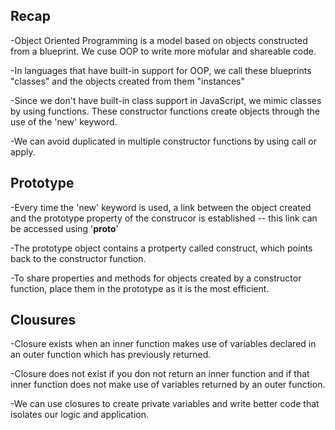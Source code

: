 Recap
-------------
-Object Oriented Programming is a model based on objects constructed from a blueprint. We cuse OOP to write more mofular and shareable code.

-In languages that have built-in support for OOP, we call these blueprints "classes" and the objects created from them "instances"

-Since we don't have built-in class support in JavaScript, we mimic classes by using functions. These constructor functions create objects through the use of the 'new' keyword.

-We can avoid duplicated in multiple constructor functions by using call or apply.


Prototype
-----------------
-Every time the 'new' keyword is used, a link between the object created and the prototype property of the construcor is established -- this link can be accessed using '__proto__'

-The prototype object contains a protperty called construct, which points back to the constructor function.

-To share properties and methods for objects created by a constructor function, place them in the prototype as it is the most efficient.


Clousures
------------------
-Closure exists when an inner function makes use of variables declared in an outer function which has previously returned.

-Closure does not exist if you don not return an inner function and if that inner function does not make use of variables returned by an outer function.

-We can use closures to create private variables and write better code that isolates our logic and application.